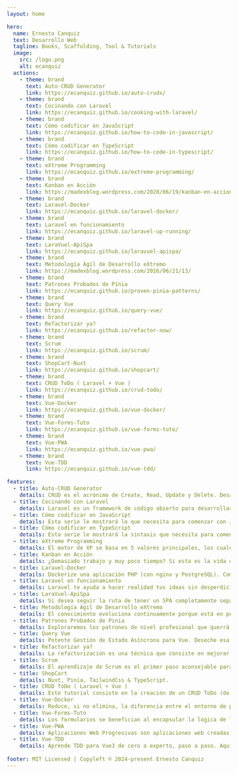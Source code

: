 ```yaml
---
layout: home

hero:
  name: Ernesto Canquiz
  text: Desarrollo Web
  tagline: Books, Scaffolding, Tool & Tutorials
  image:
    src: /logo.png
    alt: ecanquiz
  actions:
    - theme: brand
      text: Auto-CRUD Generator
      link: https://ecanquiz.github.io/auto-crudx/
    - theme: brand
      text: Cocinando con Laravel
      link: https://ecanquiz.github.io/cooking-with-laravel/
    - theme: brand
      text: Cómo codificar en JavaScript
      link: https://ecanquiz.github.io/how-to-code-in-javascript/
    - theme: brand
      text: Cómo codificar en TypeScript
      link: https://ecanquiz.github.io/how-to-code-in-typescript/
    - theme: brand
      text: eXtreme Programming
      link: https://ecanquiz.github.io/extreme-programming/
    - theme: brand
      text: Kanban en Acción
      link: https://madexblog.wordpress.com/2020/06/19/kanban-en-accion/
    - theme: brand
      text: Laravel-Docker
      link: https://ecanquiz.github.io/laravel-docker/
    - theme: brand
      text: Laravel en funcionamiento
      link: https://ecanquiz.github.io/laravel-up-running/
    - theme: brand
      text: LaraVuel-ApiSpa
      link: https://ecanquiz.github.io/laravuel-apispa/
    - theme: brand
      text: Metodología Ágil de Desarrollo eXtremo
      link: https://madexblog.wordpress.com/2016/06/21/13/
    - theme: brand
      text: Patrones Probados de Pinia
      link: https://ecanquiz.github.io/proven-pinia-patterns/
    - theme: brand
      text: Query Vue
      link: https://ecanquiz.github.io/query-vue/      
    - theme: brand
      text: Refactorizar ya?
      link: https://ecanquiz.github.io/refactor-now/
    - theme: brand
      text: Scrum
      link: https://ecanquiz.github.io/scrum/
    - theme: brand
      text: ShopCart-Nuxt
      link: https://ecanquiz.github.io/shopcart/
    - theme: brand
      text: CRUD ToDo ( Laravel + Vue )
      link: https://ecanquiz.github.io/crud-todo/ 
    - theme: brand
      text: Vue-Docker
      link: https://ecanquiz.github.io/vue-docker/
    - theme: brand
      text: Vue-Forms-Tuto
      link: https://ecanquiz.github.io/vue-forms-tuto/
    - theme: brand
      text: Vue-PWA
      link: https://ecanquiz.github.io/vue-pwa/
    - theme: brand
      text: Vue-TDD
      link: https://ecanquiz.github.io/vue-tdd/ 

features:
  - title: Auto-CRUD Generator
    details: CRUD es el acrónimo de Create, Read, Update y Delete. Desarrollar CRUDs es una labor repetitiva. Construya su propio Generador de CRUDs automático según su stack particular.
  - title: Cocinando con Laravel
    details: Laravel es un framework de código abierto para desarrollar aplicaciones y servicios web con PHP de forma elegante y simple, evitando el "código espagueti". En este lugar encotrará guías, recursos y tutoriales relacionados con Laravel.
  - title: Cómo codificar en JavaScript
    details: Esta serie le mostrará lo que necesita para comenzar con JavaScript, lo que le permitirá aprovechar sus bondades para crear código escalable de nivel empresarial.
  - title: Cómo codificar en TypeScript
    details: Esta serie le mostrará la sintaxis que necesita para comenzar con TypeScript, lo que le permitirá aprovechar su sistema de escritura para crear código escalable de nivel empresarial.
  - title: eXtreme Programming
    details: El motor de XP se basa en 5 valores principales, los cuales aplicados de manera simultánea, impulsan la esencia colaborativa del equipo. También tiene un compendio de 12 Prácticas, que podrían ser nombradas como los 12 Hábitos.
  - title: Kanban en Acción
    details: ¿Demasiado trabajo y muy poco tiempo? Si esta es la vida diaria de su equipo, necesita kanban, un método de gestión de conocimiento eficiente diseñado para involucrar a todos los miembros del equipo en la mejora continua de su proceso.
  - title: Laravel-Docker
    details: Dockerize una aplicación PHP (con nginx y PostgreSQL). Comenzar un proyecto PHP rápidamente. Para mantenerlo "ajustado", solo instala las cosas que necesitas y sigue paso a paso adelante.
  - title: Laravel en funcionamiento
    details: Laravel te ayuda a hacer realidad tus ideas sin desperdiciar código, utilizando estándares de codificación modernos, rodeado de una comunidad vibrante y con un ecosistema de herramientas empoderador.
  - title: LaraVuel-ApiSpa
    details: Si desea seguir la ruta de tener un SPA completamente separado que consume una API de Laravel, estos documentos deberían proporcionar toda la referencia que necesitas para configurar las cosas y empezar con un andamiaje para tu proyecto.
  - title: Metodología Ágil de Desarrollo eXtremo
    details: El conocimiento evoluciona continuamente porque está en permanente movimiento y porque la mejora siempre es posible. Representa la base fundamental para organizar cualquier tipo de proyecto (inclusive un proyecto de vida), porque otorga visión y poder para la acción en un momento histórico y situacional.
  - title: Patrones Probados de Pinia
    details: Exploraremos los patrones de nivel profesional que querrá saber cuando utilice la biblioteca de administración de estado de Vue en producción. Veremos las mejores prácticas para usar Pinia en sus aplicaciones y las aplicaremos a escenarios comunes.
  - title: Query Vue
    details: Potente Gestión de Estado Asíncrona para Vue. Deseche esa gestión de estado granular, la recuperación manual y los interminables tazones de código asincrónico-espagueti. TanStack Query Vue le ofrece mutaciones y consultas declarativas, siempre actualizadas y administradas automáticamente que mejoran directamente sus experiencias de desarrollador y usuario.
  - title: Refactorizar ya?
    details: La refactorización es una técnica que consiste en mejorar el código fuente de una aplicación, sin que dichas modificaciones, afecten el comportamiento externo del sistema. Strike One, Strike Two & Strike Out!
  - title: Scrum
    details: El aprendizaje de Scrum es el primer paso aconsejable para familiarizarse con la Gestión Ágil. Inicialmente se recomienda adoptarlo aplicando reglas definidas adoptando los Pilares, los Roles, los Artefactos y los Eventos originales.
  - title: ShopCart
    details: Nuxt, Pinia, TailwindCss & TypeScript.
  - title: CRUD ToDo ( Laravel + Vue )
    details: Este tutorial consiste en la creación de un CRUD ToDo (de tareas) con Laravel y Vue bajo una arquitectura orientada a microservicios.   
  - title: Vue-Docker
    details: Reduce, si no elimina, la diferencia entre el entorno de producción, desarrollo o pruebas. Entorno robusto bajo Node+Ngnix. Entorno ligero bajo Node. Pruebas durante el desarrollo.
  - title: Vue-Forms-Tuto
    details: Los formularios se benefician al encapsular la lógica de los elementos en componentes. A medida que nuestra aplicación crece, por lo general nuestros formularios también, y tener un formulario construido sin componentes generalmente se convierte en una bomba de relogería.
  - title: Vue-PWA
    details: Aplicaciones Web Progresivas son aplicaciones web creadas y mejoradas con API modernas para ofrecer capacidades, confiabilidad e instalación mejoradas y, al mismo tiempo, llegar a cualquier persona, en cualquier lugar y en cualquier dispositivo, todo con una única base de código.
  - title: Vue-TDD
    details: Aprende TDD para Vue3 de cero a experto, paso a paso. Aquí, explica la correspondiente configuración de Vitest (con Vite) para tus proyectos y la migración a Vitest en cuanto a los Mocks (simulaciones).
    
footer: MIT Licensed | Copyleft © 2024-present Ernesto Canquiz
---
```



